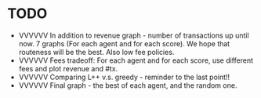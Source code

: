 # TODO

- VVVVVV In addition to revenue graph - number of transactions up until now. 
  7 graphs (For each agent and for each score).
  We hope that routeness will be the best.
  Also low fee policies.
- VVVVVV Fees tradeoff:
  For each agent and for each score, use different fees and plot revenue and #tx.
- VVVVVV Comparing L++ v.s. greedy - reminder to the last point!!
- VVVVVV Final graph - the best of each agent, and the random one.
